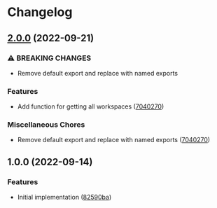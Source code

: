 # Changelog

## [2.0.0](https://www.github.com/projectsophon/workspace/compare/v1.0.0...v2.0.0) (2022-09-21)


### ⚠ BREAKING CHANGES

* Remove default export and replace with named exports

### Features

* Add function for getting all workspaces ([7040270](https://www.github.com/projectsophon/workspace/commit/70402706ee26d82596879626ac6de050c87eaa1a))


### Miscellaneous Chores

* Remove default export and replace with named exports ([7040270](https://www.github.com/projectsophon/workspace/commit/70402706ee26d82596879626ac6de050c87eaa1a))

## 1.0.0 (2022-09-14)

### Features

- Initial implementation ([82590ba](https://www.github.com/projectsophon/workspace/commit/82590ba1398b117ecdaac35a76bdac10084e9ff4))
